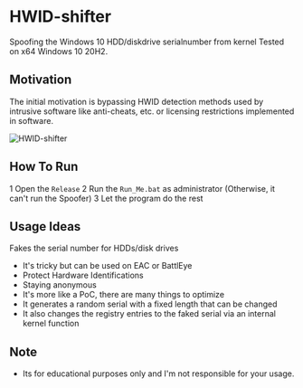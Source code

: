 # HWID-shifter
Spoofing the Windows 10 HDD/diskdrive serialnumber from kernel
Tested on x64 Windows 10 20H2.

## Motivation 
The initial motivation is bypassing HWID detection methods used by intrusive software like anti-cheats, etc. or licensing restrictions implemented in software.

![HWID-shifter](https://i.imgur.com/4inTeXm.png)

## How To Run
1 Open the ```Release```
2 Run the ```Run_Me.bat``` as administrator (Otherwise, it can't run the Spoofer)
3 Let the program do the rest

## Usage Ideas
 Fakes the serial number for HDDs/disk drives
- It's tricky but can be used on EAC or BattlEye
- Protect Hardware Identifications
- Staying anonymous
- It's more like a PoC, there are many things to optimize
- It generates a random serial with a fixed length that can be changed
- It also changes the registry entries to the faked serial via an internal kernel function

## Note
- Its for educational purposes only and I'm not responsible for your usage.
